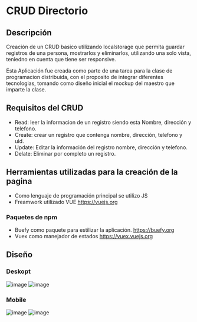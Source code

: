 # CRUD Directorio

## Descripción

Creación de un CRUD basico utilizando localstorage que permita guardar registros de una persona, mostrarlos y eliminarlos, utilizando una solo vista, teniedno en cuenta que tiene ser responsive.

Esta Aplicación fue creada como parte de una tarea para la clase de programacion distribuida, con el proposito de integrar diferentes tecnologias, tomando como diseño inicial el mockup del maestro que imparte la clase.

## Requisitos del CRUD

- Read: leer la informacion de un registro siendo esta Nombre, dirección y telefono.
- Create: crear un registro que contenga nombre, dirección, telefono y uid.
- Update: Editar la información del registro nombre, dirección y telefono.
- Delate: Eliminar por completo un registro.


## Herramientas utilizadas para la creación de la pagina

- Como lenguaje de programación principal se utilizo JS
- Freamwork utilizado VUE https://vuejs.org

### Paquetes de npm

- Buefy como paquete para estilizar la aplicación. https://buefy.org
- Vuex como manejador de estados https://vuex.vuejs.org


## Diseño

### Deskopt 
![image](https://user-images.githubusercontent.com/54459436/188935982-e435718b-fe78-47d0-83d8-a16adb64108c.png)
![image](https://user-images.githubusercontent.com/54459436/188936438-c3d65556-a5e9-4bb3-8611-1dbf348af865.png)

### Mobile
![image](https://user-images.githubusercontent.com/54459436/188937032-585d9997-7abc-4fb9-bd33-838240f0e48b.png)
![image](https://user-images.githubusercontent.com/54459436/188937088-359e271b-2136-45db-b43b-321e3047a688.png)


